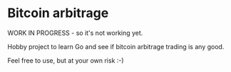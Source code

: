 # Bitcoin arbitrage

WORK IN PROGRESS - so it's not working yet.

Hobby project to learn Go and see if bitcoin arbitrage trading is any good.

Feel free to use, but at your own risk :-)